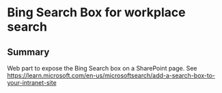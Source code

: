 # Bing Search Box for workplace search

## Summary

Web part to expose the Bing Search box on a SharePoint page. See https://learn.microsoft.com/en-us/microsoftsearch/add-a-search-box-to-your-intranet-site